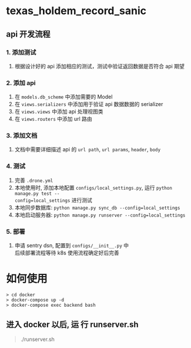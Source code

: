 # texas_holdem_record_sanic

## api 开发流程
### 1. 添加测试
  
  1. 根据设计好的 api 添加相应的测试，测试中验证返回数据是否符合 api 期望
  
### 2. 添加 api
  1. 在 `models.db_scheme` 中添加需要的 Model
  2. 在 `views.serializers` 中添加用于验证 api 数据数据的 serializer
  3. 在 `views.views` 中添加 api 处理视图类
  4. 在 `views.routers` 中添加 url 路由
### 3. 添加文档
  1. 文档中需要详细描述 api 的 `url path`, `url params`, `header`, `body`
### 4. 测试
  1. 完善 `.drone.yml`
  2. 本地使用时, 添加本地配置 `configs/local_settings.py`, 运行 `python manage.py test --`<br>`config=local_settings` 进行测试
  3. 本地同步数据库: `python manage.py sync_db --config=local_settings`
  4. 本地启动服务器: `python manage.py runserver --config=local_settings`
### 5. 部署
  1. 申请 sentry dsn, 配置到 `configs/__init__.py` 中<br>后续部署流程等待 k8s 使用流程确定好后完善
# 如何使用

```
> cd docker
> docker-compose up -d
> docker-compose exec backend bash
```
## 进入 docker 以后, 运 行 runserver.sh
> ./runserver.sh
